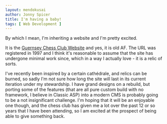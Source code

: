 ```yaml
---
layout: mendokusai
author: Jonny Spicer
title: I'm having a baby!
tags: [ Web Development ]
---
```

By which I mean, I'm inheriting a website and I'm pretty excited.

It is the [Guernsey Chess Club Website](guernseychessclub.org.gg) and yes, it
is old AF. The URL was registered in 1997 and I think it's reasonable to assume
that the site has undergone minimal work since, which in a way I actually love -
it is a relic of sorts.

I've recently been inspired by a certain cathédrale, and relics can be burned,
so sadly I'm not sure how long the site will last in its current iteration under
my stewardship. I have grand designs on a rebuild, but porting some of the features
(that are all pure custom build with no framework, I believe in Classic ASP) into
a modern CMS is probably going to be a not insignificant challenge. I'm hoping
that it will be an enjoyable one though, and the chess club has given me a lot
over the past 12 or so years that I have been attending, so I am excited at the
prospect of being able to give something back.
